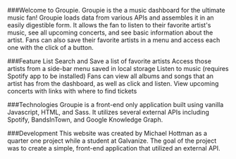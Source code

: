 ###Welcome to Groupie.
Groupie is the a music dashboard for the ultimate music fan! Groupie loads data from various APIs and assembles it in an easily digestible form. It allows the fan to listen to their favorite artist's music, see all upcoming concerts, and see basic information about the artist. Fans can also save their favorite artists in a menu and access each one with the click of a button.

###Feature List
Search and Save a list of favorite artists
Access those artists from a side-bar menu saved in local storage
Listen to music (requires Spotify app to be installed)
Fans can view all albums and songs that an artist has from the dashboard, as well as click and listen.
View upcoming concerts with links with where to find tickets

###Technologies
Groupie is a front-end only application built using vanilla Javascript, HTML, and Sass. It utilizes several external APIs including Spotify, BandsInTown, and Google Knowledge Graph.

###Development
This website was created by Michael Hottman as a quarter one project while a student at Galvanize. The goal of the project was to create a simple, front-end application that utilized an external API.

